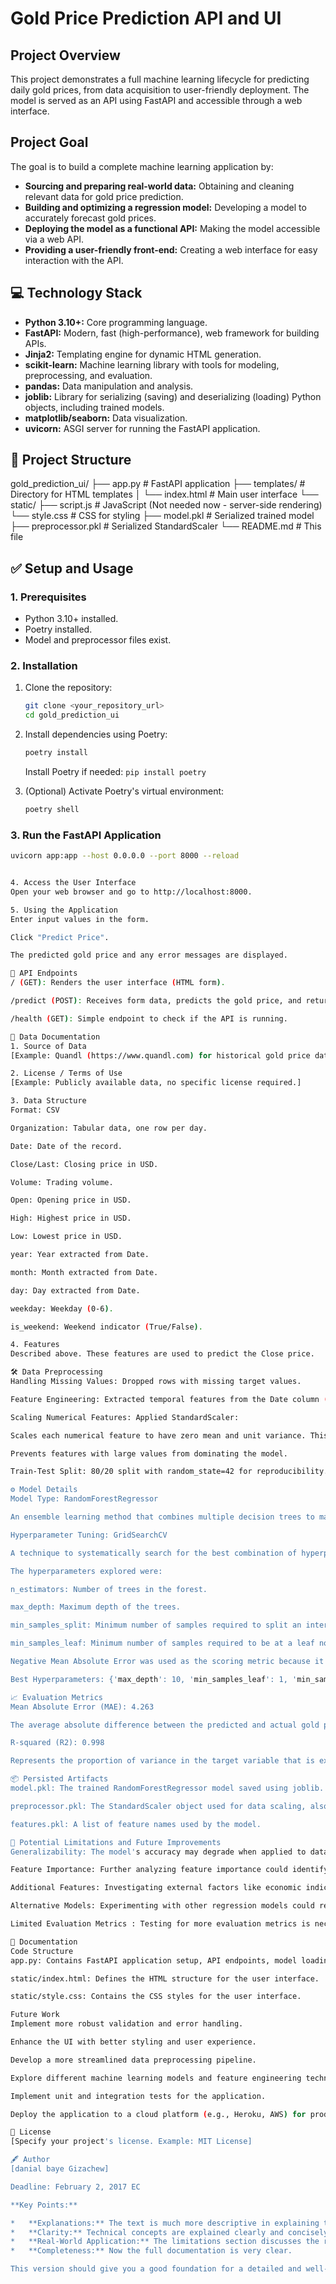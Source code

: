 # Gold Price Prediction API and UI

## Project Overview

This project demonstrates a full machine learning lifecycle for predicting daily gold prices, from data acquisition to user-friendly deployment. The model is served as an API using FastAPI and accessible through a web interface.

## Project Goal

The goal is to build a complete machine learning application by:

- **Sourcing and preparing real-world data:** Obtaining and cleaning relevant data for gold price prediction.
- **Building and optimizing a regression model:** Developing a model to accurately forecast gold prices.
- **Deploying the model as a functional API:** Making the model accessible via a web API.
- **Providing a user-friendly front-end:** Creating a web interface for easy interaction with the API.

## 💻 Technology Stack

- **Python 3.10+:** Core programming language.
- **FastAPI:** Modern, fast (high-performance), web framework for building APIs.
- **Jinja2:** Templating engine for dynamic HTML generation.
- **scikit-learn:** Machine learning library with tools for modeling, preprocessing, and evaluation.
- **pandas:** Data manipulation and analysis.
- **joblib:** Library for serializing (saving) and deserializing (loading) Python objects, including trained models.
- **matplotlib/seaborn:** Data visualization.
- **uvicorn:** ASGI server for running the FastAPI application.

## 📂 Project Structure

gold_prediction_ui/
├── app.py # FastAPI application
├── templates/ # Directory for HTML templates
│ └── index.html # Main user interface
└── static/
├── script.js # JavaScript (Not needed now - server-side rendering)
└── style.css # CSS for styling
├── model.pkl # Serialized trained model
├── preprocessor.pkl # Serialized StandardScaler
└── README.md # This file

## ✅ Setup and Usage

### 1. Prerequisites

- Python 3.10+ installed.
- Poetry installed.
- Model and preprocessor files exist.

### 2. Installation

1.  Clone the repository:

    ```bash
    git clone <your_repository_url>
    cd gold_prediction_ui
    ```

2.  Install dependencies using Poetry:

    ```bash
    poetry install
    ```

    Install Poetry if needed: `pip install poetry`

3.  (Optional) Activate Poetry's virtual environment:

    ```bash
    poetry shell
    ```

### 3. Run the FastAPI Application

```bash
uvicorn app:app --host 0.0.0.0 --port 8000 --reload


4. Access the User Interface
Open your web browser and go to http://localhost:8000.

5. Using the Application
Enter input values in the form.

Click "Predict Price".

The predicted gold price and any error messages are displayed.

🔑 API Endpoints
/ (GET): Renders the user interface (HTML form).

/predict (POST): Receives form data, predicts the gold price, and returns the results in HTML.

/health (GET): Simple endpoint to check if the API is running.

📝 Data Documentation
1. Source of Data
[Example: Quandl (https://www.quandl.com) for historical gold price data.]

2. License / Terms of Use
[Example: Publicly available data, no specific license required.]

3. Data Structure
Format: CSV

Organization: Tabular data, one row per day.

Date: Date of the record.

Close/Last: Closing price in USD.

Volume: Trading volume.

Open: Opening price in USD.

High: Highest price in USD.

Low: Lowest price in USD.

year: Year extracted from Date.

month: Month extracted from Date.

day: Day extracted from Date.

weekday: Weekday (0-6).

is_weekend: Weekend indicator (True/False).

4. Features
Described above. These features are used to predict the Close price.

🛠️ Data Preprocessing
Handling Missing Values: Dropped rows with missing target values.

Feature Engineering: Extracted temporal features from the Date column (year, month, day, weekday, is_weekend).

Scaling Numerical Features: Applied StandardScaler:

Scales each numerical feature to have zero mean and unit variance. This is important for algorithms that are sensitive to feature scaling.

Prevents features with large values from dominating the model.

Train-Test Split: 80/20 split with random_state=42 for reproducibility. Splitting the data into separate training and testing sets allows the model to be tested on previously unseen data, providing a more realistic evaluation of the model's performance.

⚙️ Model Details
Model Type: RandomForestRegressor

An ensemble learning method that combines multiple decision trees to make predictions. It is robust to outliers and non-linear relationships.

Hyperparameter Tuning: GridSearchCV

A technique to systematically search for the best combination of hyperparameters for a model by evaluating performance across multiple combinations.

The hyperparameters explored were:

n_estimators: Number of trees in the forest.

max_depth: Maximum depth of the trees.

min_samples_split: Minimum number of samples required to split an internal node.

min_samples_leaf: Minimum number of samples required to be at a leaf node.

Negative Mean Absolute Error was used as the scoring metric because it is robust to outliers. The goal of the grid search was to find a parameter space that minimizes this MAE.

Best Hyperparameters: {'max_depth': 10, 'min_samples_leaf': 1, 'min_samples_split': 2, 'n_estimators': 200}

📈 Evaluation Metrics
Mean Absolute Error (MAE): 4.263

The average absolute difference between the predicted and actual gold prices. Lower values indicate better performance.

R-squared (R2): 0.998

Represents the proportion of variance in the target variable that is explained by the model. Higher values (closer to 1) indicate a better fit. A value of 0.998 indicates the model is capturing nearly all the variance in the underlying data.

📦 Persisted Artifacts
model.pkl: The trained RandomForestRegressor model saved using joblib.

preprocessor.pkl: The StandardScaler object used for data scaling, also saved using joblib.

features.pkl: A list of feature names used by the model.

🚧 Potential Limitations and Future Improvements
Generalizability: The model's accuracy may degrade when applied to data outside the range of the training data (e.g., very different market conditions).

Feature Importance: Further analyzing feature importance could identify the most impactful factors driving gold prices.

Additional Features: Investigating external factors like economic indicators, news sentiment, and interest rates may improve performance.

Alternative Models: Experimenting with other regression models could result in better performance. XGBoost, Support Vector Regression, or time series models like ARIMA are candidates for investigation.

Limited Evaluation Metrics : Testing for more evaluation metrics is necessary.

📝 Documentation
Code Structure
app.py: Contains FastAPI application setup, API endpoints, model loading, and preprocessing logic.

static/index.html: Defines the HTML structure for the user interface.

static/style.css: Contains the CSS styles for the user interface.

Future Work
Implement more robust validation and error handling.

Enhance the UI with better styling and user experience.

Develop a more streamlined data preprocessing pipeline.

Explore different machine learning models and feature engineering techniques.

Implement unit and integration tests for the application.

Deploy the application to a cloud platform (e.g., Heroku, AWS) for production use.

🔗 License
[Specify your project's license. Example: MIT License]

🖋️ Author
[danial baye Gizachew]

Deadline: February 2, 2017 EC

**Key Points:**

*   **Explanations:** The text is much more descriptive in explaining the purpose of the project and the rationale behind different steps.
*   **Clarity:** Technical concepts are explained clearly and concisely.
*   **Real-World Application:** The limitations section discusses the real-world challenges of applying the model and potential solutions.
*   **Completeness:** Now the full documentation is very clear.

This version should give you a good foundation for a detailed and well-explained documentation report for your project.
```

